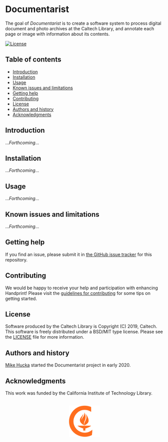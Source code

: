 Documentarist
=============

The goal of _Documentarist_ is to create a software system to process digital document and photo archives at the Caltech Library, and annotate each page or image with information about its contents.

[![License](https://img.shields.io/badge/License-BSD%203--Clause-blue.svg?style=flat-square)](https://choosealicense.com/licenses/bsd-3-clause)
<!-- [![Latest release](https://img.shields.io/github/v/release/caltechlibrary/template.svg?style=flat-square&color=b44e88)](https://github.com/caltechlibrary/template/releases) -->


Table of contents
-----------------

* [Introduction](#introduction)
* [Installation](#installation)
* [Usage](#usage)
* [Known issues and limitations](#known-issues-and-limitations)
* [Getting help](#getting-help)
* [Contributing](#contributing)
* [License](#license)
* [Authors and history](#authors-and-history)
* [Acknowledgments](#authors-and-acknowledgments)


Introduction
------------

..._Forthcoming_...


Installation
------------
 
..._Forthcoming_...


Usage
-----

..._Forthcoming_...


Known issues and limitations
----------------------------

..._Forthcoming_...


Getting help
------------

If you find an issue, please submit it in [the GitHub issue tracker](https://github.com/caltechlibrary/documentarist/issues) for this repository.


Contributing
------------

We would be happy to receive your help and participation with enhancing Handprint!  Please visit the [guidelines for contributing](CONTRIBUTING.md) for some tips on getting started.


License
-------

Software produced by the Caltech Library is Copyright (C) 2019, Caltech.  This software is freely distributed under a BSD/MIT type license.  Please see the [LICENSE](LICENSE) file for more information.


Authors and history
---------------------------

[Mike Hucka](https://github.com/mhucka) started the Documentarist project in early 2020.


Acknowledgments
---------------

This work was funded by the California Institute of Technology Library.

<div align="center">
  <br>
  <a href="https://www.caltech.edu">
    <img width="100" height="100" src=".graphics/caltech-round.png">
  </a>
</div>
